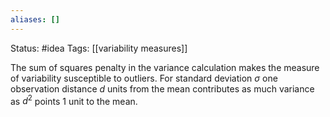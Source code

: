 ```yaml
---
aliases: []
---
```

Status: #idea
Tags: [[variability measures]]

The sum of squares penalty in the variance calculation makes the measure of variability susceptible to outliers. For standard deviation $\sigma$ one observation distance $d$ units from the mean contributes as much variance as $d^2$ points 1 unit to the mean.